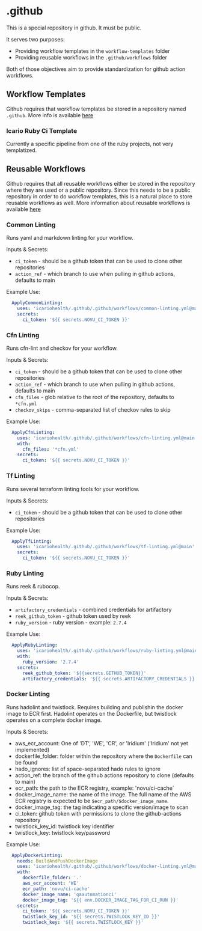 # .github

This is a special repository in github. It must be public.

It serves two purposes:

- Providing workflow templates in the `workflow-templates` folder
- Providing reusable workflows in the `.github/workflows` folder

Both of those objectives aim to provide standardization for github action workflows.

## Workflow Templates

Github requires that workflow templates be stored in a repository named `.github`.
More info is available [here](https://docs.github.com/en/actions/using-workflows/creating-starter-workflows-for-your-organization)

### Icario Ruby Ci Template

Currently a specific pipeline from one of the ruby projects, not very templatized.

## Reusable Workflows

Github requires that all reusable workflows either be stored in the repository where they are used or a public repository.
Since this needs to be a public repository in order to do workflow templates, this is a natural place to store reusable workflows as well.
More information about reusable workflows is available [here](https://docs.github.com/en/actions/using-workflows/reusing-workflows)

### Common Linting

Runs yaml and markdown linting for your workflow.

Inputs & Secrets:

- `ci_token` - should be a github token that can be used to clone other repositories
- `action_ref` - which branch to use when pulling in github actions, defaults to main

Example Use:

```yaml
  ApplyCommonLinting:
    uses: 'icariohealth/.github/.github/workflows/common-linting.yml@main'
    secrets:
      ci_token: '${{ secrets.NOVU_CI_TOKEN }}'
```

### Cfn Linting

Runs cfn-lint and checkov for your workflow.

Inputs & Secrets:

- `ci_token` - should be a github token that can be used to clone other repositories
- `action_ref` - which branch to use when pulling in github actions, defaults to main
- `cfn_files` - glob relative to the root of the repository, defaults to `*cfn.yml`
- `checkov_skips` - comma-separated list of checkov rules to skip

Example Use:

```yaml
  ApplyCfnLinting:
    uses: 'icariohealth/.github/.github/workflows/cfn-linting.yml@main'
    with:
      cfn_files: '*cfn.yml'
    secrets:
      ci_token: '${{ secrets.NOVU_CI_TOKEN }}'
```

### Tf Linting

Runs several terraform linting tools for your workflow.

Inputs & Secrets:

- `ci_token` - should be a github token that can be used to clone other repositories

Example Use:

```yaml
  ApplyTfLinting:
    uses: 'icariohealth/.github/.github/workflows/tf-linting.yml@main'
    secrets:
      ci_token: '${{ secrets.NOVU_CI_TOKEN }}'
```

### Ruby Linting

Runs reek & rubocop.

Inputs & Secrets:

- `artifactory_credentials` - combined credentials for artifactory
- `reek_github_token` - github token used by reek
- `ruby_version` - ruby version - example: `2.7.4`

Example Use:

```yaml
  ApplyRubyLinting:
    uses: 'icariohealth/.github/.github/workflows/ruby-linting.yml@main'
    with:
      ruby_version: '2.7.4'
    secrets:
      reek_github_token: '${{secrets.GITHUB_TOKEN}}'
      artifactory_credentials: '${{ secrets.ARTIFACTORY_CREDENTIALS }}'
```

### Docker Linting

Runs hadolint and twistlock. Requires building and publishin the docker image to ECR first.
Hadolint operates on the Dockerfile, but twistlock operates on a complete docker image.

Inputs & Secrets:

- aws_ecr_account: One of 'DT', 'WE', 'CR', or 'Iridium' ('Iridium' not yet implemented)
- dockerfile_folder: folder within the repository where the `Dockerfile` can be found
- hado_ignores: list of space-separated hado rules to ignore
- action_ref: the branch of the github actions repository to clone (defaults to main)
- ecr_path: the path to the ECR registry, example: 'novu/ci-cache`
- docker_image_name: the name of the image. The full name of the AWS ECR registry is expected to be `$ecr_path/$docker_image_name`.
- docker_image_tag: the tag indicating a specific version/image to scan
- ci_token: github token with permissions to clone the github-actions repository
- twistlock_key_id: twistlock key identifier
- twistlock_key: twistlock key/password

Example Use:

```yaml
  ApplyDockerLinting:
    needs: BuildAndPushDockerImage
    uses: 'icariohealth/.github/.github/workflows/docker-linting.yml@main'
    with:
      dockerfile_folder: '.'
      aws_ecr_account: 'WE'
      ecr_path: 'novu/ci-cache'
      docker_image_name: 'qaautomationci'
      docker_image_tag: '${{ env.DOCKER_IMAGE_TAG_FOR_CI_RUN }}'
    secrets:
      ci_token: '${{ secrets.NOVU_CI_TOKEN }}'
      twistlock_key_id: '${{ secrets.TWISTLOCK_KEY_ID }}'
      twistlock_key: '${{ secrets.TWISTLOCK_KEY }}'
```

